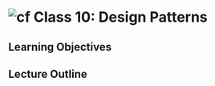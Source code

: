 ![cf](http://i.imgur.com/7v5ASc8.png) Class 10: Design Patterns
=====================================

## Learning Objectives

## Lecture Outline
